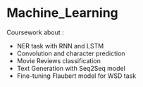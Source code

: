 # Machine_Learning
Coursework about :  
- NER task with RNN and LSTM
- Convolution and character prediction
- Movie Reviews classification
- Text Generation with Seq2Seq model
- Fine-tuning Flaubert model for WSD task
